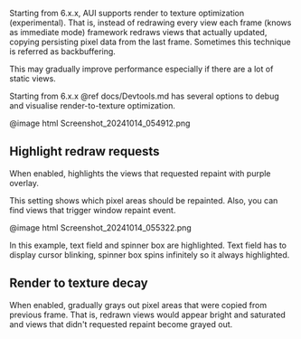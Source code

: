 Starting from 6.x.x, AUI supports render to texture optimization (experimental). That is, instead of redrawing
every view each frame (knows as immediate mode) framework redraws views that actually updated, copying persisting
pixel data from the last frame. Sometimes this technique is referred as backbuffering.

This may gradually improve performance especially if there are a lot of static views.

Starting from 6.x.x  @ref docs/Devtools.md has several options to debug and visualise render-to-texture optimization.

@image html Screenshot_20241014_054912.png

## Highlight redraw requests

When enabled, highlights the views that requested repaint with purple overlay.

This setting shows which pixel areas should be repainted. Also, you can find views that trigger window repaint event.

@image html Screenshot_20241014_055322.png

In this example, text field and spinner box are highlighted. Text field has to display cursor blinking, spinner box
spins infinitely so it always highlighted.

## Render to texture decay

When enabled, gradually grays out pixel areas that were copied from previous frame. That is, redrawn views would appear
bright and saturated and views that didn't requested repaint become grayed out.
